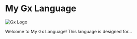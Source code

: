 # My Gx Language

![Gx Logo](path/to/gx_logo.png)

Welcome to My Gx Language! This language is designed for...
